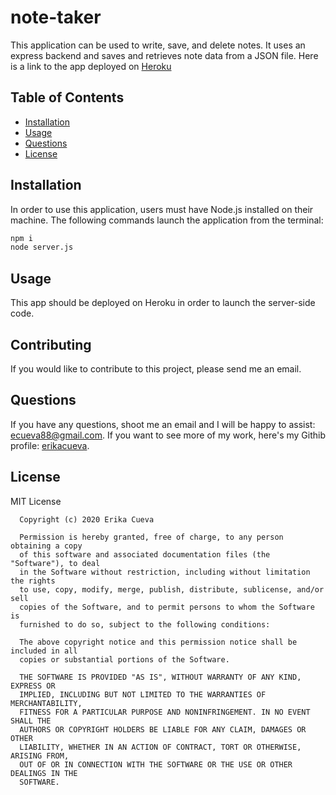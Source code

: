 # note-taker

This application can be used to write, save, and delete notes. It uses an express backend and saves and retrieves note data from a JSON file. Here is a link to the app deployed on [Heroku](https://note-taker-by-ec.herokuapp.com)


## Table of Contents 
  * [Installation](#installation)
  * [Usage](#usage)
  * [Questions](#questions)
  * [License](#license)

## Installation

In order to use this application, users must have Node.js installed on their machine. The following commands launch the application from the terminal: 
  ```bash
npm i
node server.js
```


## Usage 
  This app should be deployed on Heroku in order to launch the server-side code. 

  ## Contributing
  If you would like to contribute to this project, please send me an email.


## Questions
  If you have any questions, shoot me an email and I will be happy to assist: ecueva88@gmail.com. If you want to see more of my work, here's my Githib profile:  [erikacueva](https://github.com/erikacueva). 
  

  ## License
  MIT License

      Copyright (c) 2020 Erika Cueva
      
      Permission is hereby granted, free of charge, to any person obtaining a copy
      of this software and associated documentation files (the "Software"), to deal
      in the Software without restriction, including without limitation the rights
      to use, copy, modify, merge, publish, distribute, sublicense, and/or sell
      copies of the Software, and to permit persons to whom the Software is
      furnished to do so, subject to the following conditions:
      
      The above copyright notice and this permission notice shall be included in all
      copies or substantial portions of the Software.
      
      THE SOFTWARE IS PROVIDED "AS IS", WITHOUT WARRANTY OF ANY KIND, EXPRESS OR
      IMPLIED, INCLUDING BUT NOT LIMITED TO THE WARRANTIES OF MERCHANTABILITY,
      FITNESS FOR A PARTICULAR PURPOSE AND NONINFRINGEMENT. IN NO EVENT SHALL THE
      AUTHORS OR COPYRIGHT HOLDERS BE LIABLE FOR ANY CLAIM, DAMAGES OR OTHER
      LIABILITY, WHETHER IN AN ACTION OF CONTRACT, TORT OR OTHERWISE, ARISING FROM,
      OUT OF OR IN CONNECTION WITH THE SOFTWARE OR THE USE OR OTHER DEALINGS IN THE
      SOFTWARE.
